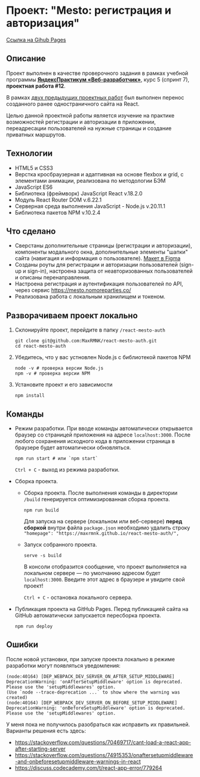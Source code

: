 # Проект: "Mesto: регистрация и авторизация"
[Ссылка на Gihub Pages](https://maxrmnk.github.io/react-mesto-auth/)

## Описание
Проект выполнен в качестве проверочного задания в рамках учебной программы **[ЯндексПрактикум «Веб-разработчик»](https://practicum.yandex.ru/web/)**, курс 5 (спринт 7), **проектная работа #12**.

В рамках [двух предыдущих проектных работ](https://github.com/MaxRMNK/mesto-react) был выполнен перенос созданного ранее одностраничного сайта на React.

Целью данной проектной работы является изучение на практике возможностей регистрации и авторизации в приложении, переадресации пользователей на нужные страницы и создание приватных маршрутов.

## Технологии
 - HTML5 и CSS3
 - Верстка кросбраузерная и адаптивная на основе flexbox и grid, с элементами анимации, реализована по методологии БЭМ
 - JavaScript ES6
 - Библиотека (фреймворк) JavaScript React v.18.2.0
 - Модуль React Router DOM v.6.22.1
 - Серверная среда выполнения JavaScript - Node.js v.20.11.1
 - Библиотека пакетов NPM v.10.2.4

## Что сделано
  * Сверстаны дополнительные страницы (регистрации и авторизации), компоненты модального окна, дополнительные элементы "шапки" сайта (навигация и информация о пользователе). [Макет в Figma](https://www.figma.com/file/5H3gsn5lIGPwzBPby9jAOo/Sprint-14-RU?node-id=0%3A1)
  * Созданы роуты для регистрации и авторизации пользователей (sign-up и sign-in), настроена защита от неавторизованных пользователей и описаны перенаправления.
  * Настроена регистрация и аутентификация пользователей по API, через сервис https://mesto.nomoreparties.co/
  * Реализована работа с локальным хранилищем и токеном.

## Разворачиваем проект локально
1. Склонируйте проект, перейдите в папку `/react-mesto-auth`
    ```shell
    git clone git@github.com:MaxRMNK/react-mesto-auth.git
    cd react-mesto-auth
    ```
2. Убедитесь, что у вас устновлен Node.js с библиотекой пакетов NPM
    ```shell
    node -v # проверка версии Node.js
    npm -v # проверка версии NPM
    ```
3. Установите проект и его зависимости
    ```shell
    npm install
    ```
## Команды
* Режим разработки. При вводе команды автоматически открывается браузер со страницей приложения на адресе `localhost:3000`. После любого сохранения исходного кода в приложении страница в браузере будет автоматически обновляться.
    ```shell
    npm run start # или `npm start`
    ```
    `Ctrl + C` - выход из режима разработки.

* Сборка проекта.
  - Сборка проекта. После выполнения команды в директории `/build` генерируется оптимизированная сборка проекта.
    ```shell
    npm run build
    ```
    Для запуска на сервере (локальном или веб-сервере) **перед сборкой** внутри файла `package.json` необходимо удалить строку `"homepage": "https://maxrmnk.github.io/react-mesto-auth/",`

  - Запуск собранного проекта.
    ```shell
    serve -s build
    ```
    В консоли отобразится сообщение, что проект выполняется на локальном сервере — по умолчанию адресом будет `localhost:3000`. Введите этот адрес в браузере и увидите свой проект!

    `Ctrl + C` - остановка локального сервера.

* Публикация проекта на GitHub Pages. Перед публикацией сайта на GitHub автоматически запускается пересборка проекта.
    ```shell
    npm run deploy
    ```

## Ошибки
После новой установки, при запуске проекта локально в режиме разработки могут появляться уведомления:
```shell
(node:40164) [DEP_WEBPACK_DEV_SERVER_ON_AFTER_SETUP_MIDDLEWARE] DeprecationWarning: 'onAfterSetupMiddleware' option is deprecated. Please use the 'setupMiddlewares' option.
(Use `node --trace-deprecation ...` to show where the warning was created)
(node:40164) [DEP_WEBPACK_DEV_SERVER_ON_BEFORE_SETUP_MIDDLEWARE] DeprecationWarning: 'onBeforeSetupMiddleware' option is deprecated. Please use the 'setupMiddlewares' option.
```

У меня пока не получилось разобраться как исправить их правильней. Варианты решения есть здесь:
* https://stackoverflow.com/questions/70469717/cant-load-a-react-app-after-starting-server
* https://stackoverflow.com/questions/74915353/onaftersetupmiddleware-and-onbeforesetupmiddleware-warnings-in-react
* https://discuss.codecademy.com/t/react-app-error/779264
